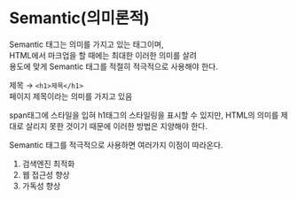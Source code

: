 # Semantic(의미론적)

Semantic 태그는 의미를 가지고 있는 태그이며,<br/>
HTML에서 마크업을 할 때에는 최대한 이러한 의미를 살려<br/>
용도에 맞게 Semantic 태그를 적절히 적극적으로 사용해야 한다.

제목 &rarr; `<h1>제목</h1>`<br/>
페이지 제목이라는 의미를 가지고 있음

span태그에 스타일을 입혀 h1태그의 스타일링을 표시할 수 있지만, HTML의 의미를 제대로 살리지 못한 것이기 때문에 이러한 방법은 지양해야 한다.

Semantic 태그를 적극적으로 사용하면 여러가지 이점이 따라온다.

1. 검색엔진 최적화
2. 웹 접근성 향상
3. 가독성 향상


